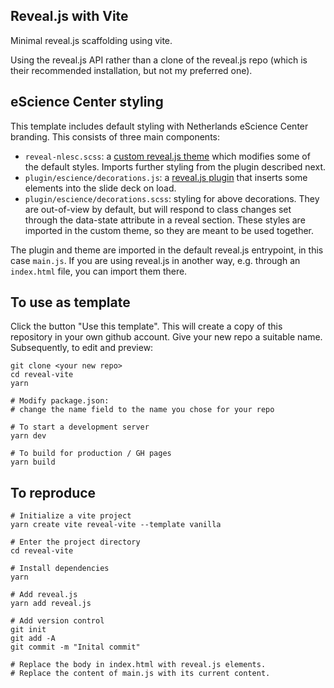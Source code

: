 ## Reveal.js with Vite

Minimal reveal.js scaffolding using vite.

Using the reveal.js API rather than a clone of the reveal.js repo (which is
their recommended installation, but not my preferred one).

## eScience Center styling

This template includes default styling with Netherlands
eScience Center branding. This consists of three main components:

- `reveal-nlesc.scss`: a [custom reveal.js
  theme](https://revealjs.com/themes/#creating-a-theme) which modifies some of
  the default styles. Imports further styling from the plugin described next.
- `plugin/escience/decorations.js`: a [reveal.js
  plugin](https://revealjs.com/creating-plugins/) that inserts some elements
  into the slide deck on load.
- `plugin/escience/decorations.scss`: styling for above decorations. They are
  out-of-view by default, but will respond to class changes set through the
  data-state attribute in a reveal section. These styles are imported in the
  custom theme, so they are meant to be used together.

The plugin and theme are imported in the default reveal.js entrypoint, in this
case `main.js`. If you are using reveal.js in another way, e.g. through an
`index.html` file, you can import them there.

## To use as template
Click the button "Use this template". This will create a copy of this repository
in your own github account. Give your new repo a suitable name. Subsequently,
to edit and preview:

```
git clone <your new repo>
cd reveal-vite
yarn

# Modify package.json:
# change the name field to the name you chose for your repo

# To start a development server
yarn dev

# To build for production / GH pages
yarn build
```


## To reproduce
```
# Initialize a vite project
yarn create vite reveal-vite --template vanilla

# Enter the project directory
cd reveal-vite

# Install dependencies
yarn

# Add reveal.js
yarn add reveal.js

# Add version control
git init
git add -A
git commit -m "Inital commit"

# Replace the body in index.html with reveal.js elements.
# Replace the content of main.js with its current content.
```
